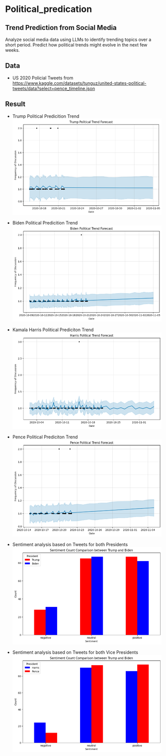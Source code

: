 # Political_predication


## Trend Prediction from Social Media

Analyze social media data using LLMs to identify trending topics over a short period. Predict how political trends might evolve in the next few weeks.


## Data

- US 2020 Policial Tweets from https://www.kaggle.com/datasets/tunguz/united-states-political-tweets/data?select=pence_timeline.json

## Result

- Trump Political Predicition Trend 
![Trump President](trump.png)

- Biden Political Predicition Trend 
![Biden President](biden.png)

- Kamala Harris Political Prediciton Trend
![Harris Vice President](harris.png)

- Pence Political Prediciton Trend
![Pence Vice President](pence.png)

- Sentiment analysis based on Tweets for both Presidents
![Sentiment President](sentiment_p.png)

- Sentiment analysis based on Tweets for both Vice Presidents
![Sentiment Vice President](sentiment_v.png)
